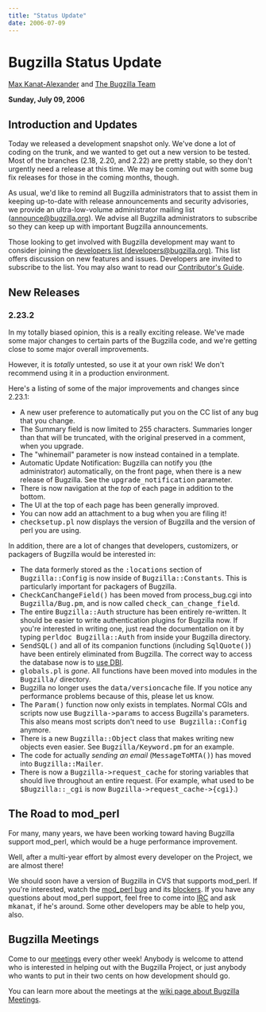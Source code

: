 ```yaml
---
title: "Status Update"
date: 2006-07-09
---
```

# Bugzilla Status Update

[Max Kanat-Alexander](http://www.everythingsolved.com/) and [The Bugzilla Team](https://www.bugzilla.org/developers/profiles.html)

**Sunday, July 09, 2006**

## Introduction and Updates

Today we released a development snapshot only. We've done a lot of coding on the trunk, and we wanted to get out a new version to be tested. Most of the branches (2.18, 2.20, and 2.22) are pretty stable, so they don't urgently need a release at this time. We may be coming out with some bug fix releases for those in the coming months, though.

As usual, we'd like to remind all Bugzilla administrators that to assist them in keeping up-to-date with release announcements and security advisories, we provide an ultra-low-volume administrator mailing list ([announce@bugzilla.org](https://lists.bugzilla.org/cgi-bin/mj_wwwusr?func=lists-full-long&extra=announce)). We advise all Bugzilla administrators to subscribe so they can keep up with important Bugzilla announcements.

Those looking to get involved with Bugzilla development may want to consider joining the [developers list (developers@bugzilla.org)](https://lists.bugzilla.org/cgi-bin/mj_wwwusr?func=lists-long-full&extra=developers). This list offers discussion on new features and issues. Developers are invited to subscribe to the list. You may also want to read our [Contributor's Guide](https://www.bugzilla.org/docs/contributor.html).

## New Releases

### 2.23.2

In my totally biased opinion, this is a really exciting release. We've made some major changes to certain parts of the Bugzilla code, and we're getting close to some major overall improvements.

However, it is _totally_ untested, so use it at your own risk! We don't recommend using it in a production environment.

Here's a listing of some of the major improvements and changes since 2.23.1:

*   A new user preference to automatically put you on the CC list of any bug that you change.
*   The Summary field is now limited to 255 characters. Summaries longer than that will be truncated, with the original preserved in a comment, when you upgrade.
*   The "whinemail" parameter is now instead contained in a template.
*   Automatic Update Notification: Bugzilla can notify you (the administrator) automatically, on the front page, when there is a new release of Bugzilla. See the <kbd>upgrade_notification</kbd> parameter.
*   There is now navigation at the _top_ of each page in addition to the bottom.
*   The UI at the top of each page has been generally improved.
*   You can now add an attachment to a bug when you are filing it!
*   <kbd>checksetup.pl</kbd> now displays the version of Bugzilla and the version of perl you are using.

In addition, there are a lot of changes that developers, customizers, or packagers of Bugzilla would be interested in:

*   The data formerly stored as the <kbd>:locations</kbd> section of <kbd>Bugzilla::Config</kbd> is now inside of <kbd>Bugzilla::Constants</kbd>. This is particularly important for packagers of Bugzilla.
*   <kbd>CheckCanChangeField()</kbd> has been moved from process_bug.cgi into <kbd>Bugzilla/Bug.pm</kbd>, and is now called <kbd>check_can_change_field</kbd>.
*   The entire <kbd>Bugzilla::Auth</kbd> structure has been entirely re-written. It should be easier to write authentication plugins for Bugzilla now. If you're interested in writing one, just read the documentation on it by typing <kbd>perldoc Bugzilla::Auth</kbd> from inside your Bugzilla directory.
*   <kbd>SendSQL()</kbd> and all of its companion functions (including <kbd>SqlQuote()</kbd>) have been entirely eliminated from Bugzilla. The correct way to access the database now is to [use DBI](../docs/developer.html#sql-sendreceive).
*   <kbd>globals.pl</kbd> is _gone_. All functions have been moved into modules in the <kbd>Bugzilla/</kbd> directory.
*   Bugzilla no longer uses the <kbd>data/versioncache</kbd> file. If you notice any performance problems because of this, please let us know.
*   The <kbd>Param()</kbd> function now only exists in templates. Normal CGIs and scripts now use <kbd>Bugzilla->params</kbd> to access Bugzilla's parameters. This also means most scripts don't need to <kbd>use Bugzilla::Config</kbd> anymore.
*   There is a new <kbd>Bugzilla::Object</kbd> class that makes writing new objects even easier. See <kbd>Bugzilla/Keyword.pm</kbd> for an example.
*   The code for actually _sending an email_ (<kbd>MessageToMTA()</kbd>) has moved into <kbd>Bugzilla::Mailer</kbd>.
*   There is now a <kbd>Bugzilla->request_cache</kbd> for storing variables that should live throughout an entire request. (For example, what used to be <kbd>$Bugzilla::_cgi</kbd> is now <kbd>Bugzilla->request_cache->{cgi}</kbd>.)

## The Road to mod_perl

For many, many years, we have been working toward having Bugzilla support mod_perl, which would be a huge performance improvement.

Well, after a multi-year effort by almost every developer on the Project, we are almost there!

We should soon have a version of Bugzilla in CVS that supports mod_perl. If you're interested, watch the [mod_perl bug](https://bugzilla.mozilla.org/show_bug.cgi?id=87406) and its [blockers](https://bugzilla.mozilla.org/showdependencytree.cgi?id=87406&hide_resolved=1). If you have any questions about mod_perl support, feel free to come into [IRC](irc://irc.mozilla.org/mozwebtools) and ask <kbd>mkanat</kbd>, if he's around. Some other developers may be able to help you, also.

## Bugzilla Meetings

Come to our [meetings](https://wiki.mozilla.org/Bugzilla:Meetings) every other week! Anybody is welcome to attend who is interested in helping out with the Bugzilla Project, or just anybody who wants to put in their two cents on how development should go.

You can learn more about the meetings at the [wiki page about Bugzilla Meetings](https://wiki.mozilla.org/Bugzilla:Meetings).
